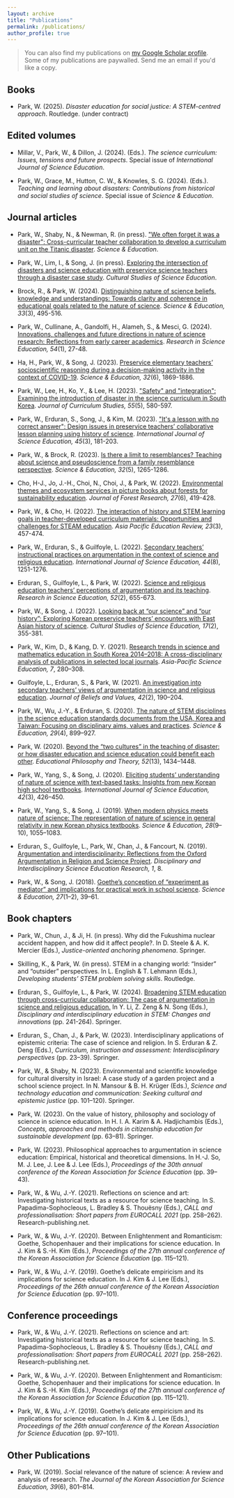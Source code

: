 ```yaml
---
layout: archive
title: "Publications"
permalink: /publications/
author_profile: true
---
```


> You can also find my publications on <a href="{{site.author.googlescholar}}">my Google Scholar profile</a>. <br/>
> Some of my publications are paywalled. Send me an email if you'd like a copy. <br/>

## Books

- Park, W. (2025). *Disaster education for social justice: A STEM-centred approach*. Routledge. (under contract)

## Edited volumes

- Millar, V., Park, W., & Dillon, J. (2024). (Eds.). *The science curriculum: Issues, tensions and future prospects*. Special issue of *International Journal of Science Education*.

- Park, W., Grace, M., Hutton, C. W., & Knowles, S. G. (2024). (Eds.). *Teaching and learning about disasters: Contributions from historical and social studies of science*. Special issue of *Science & Education*.

## Journal articles

- Park, W., Shaby, N., & Newman, R. (in press). ["We often forget it was a disaster": Cross-curricular teacher collaboration to develop a curriculum unit on the Titanic disaster](https://doi.org/10.1007/s11191-024-00540-0). *Science & Education*.

- Park, W., Lim, I., & Song, J. (in press). [Exploring the intersection of disasters and science education with preservice science teachers through a disaster case study](https://doi.org/10.1007/s11422-024-10225-3). *Cultural Studies of Science Education*.

- Brock, R., & Park, W. (2024). [Distinguishing nature of science beliefs, knowledge and understandings: Towards clarity and coherence in educational goals related to the nature of science](https://doi.org/10.1007/s11191-022-00368-6). *Science & Education, 33*(3), 495-516.

- Park, W., Cullinane, A., Gandolfi, H., Alameh, S., & Mesci, G. (2024). [Innovations, challenges and future directions in nature of science research: Reflections from early career academics](https://doi.org/10.1007/s11165-023-10102-z). *Research in Science Education, 54*(1), 27-48.

- Ha, H., Park, W., & Song, J. (2023). [Preservice elementary teachers’ socioscientific reasoning during a decision-making activity in the context of COVID-19](https://doi.org/10.1007/s11191-022-00359-7). *Science & Education, 32*(6), 1869-1886.

- Park, W., Lee, H., Ko, Y., & Lee, H. (2023). ["Safety" and "integration": Examining the introduction of disaster in the science curriculum in South Korea](https://doi.org/10.1080/00220272.2023.2239887). *Journal of Curriculum Studies, 55*(5), 580-597.

- Park, W., Erduran, S., Song, J., & Kim, M. (2023). ["It's a lesson with no correct answer": Design issues in preservice teachers’ collaborative lesson planning using history of science](https://doi.org/10.1080/09500693.2022.2154132). *International Journal of Science Education, 45*(3), 181-203.

- Park, W., & Brock, R. (2023). [Is there a limit to resemblances? Teaching about science and pseudoscience from a family resemblance perspective](https://doi.org/10.1007/s11191-022-00394-4). *Science & Education, 32*(5), 1265-1286.

- Cho, H-J., Jo, J.-H., Choi, N., Choi, J., & Park, W. (2022). [Environmental themes and ecosystem services in picture books about forests for sustainability education](https://doi.org/10.1080/09500693.2022.2154132). *Journal of Forest Research, 27*(6), 419-428.

- Park, W., & Cho, H. (2022). [The interaction of history and STEM learning goals in teacher-developed curriculum materials: Opportunities and challenges for STEAM education](https://doi.org/10.1007/s12564-022-09741-0). *Asia Pacific Education Review, 23*(3), 457-474.

- Park, W., Erduran, S., & Guilfoyle, L. (2022). [Secondary teachers’ instructional practices on argumentation in the context of science and religious education](https://doi.org/10.1080/09500693.2022.2074565). *International Journal of Science Education, 44*(8), 1251-1276.

- Erduran, S., Guilfoyle, L., & Park, W. (2022). [Science and religious education teachers’ perceptions of argumentation and its teaching](https://doi.org/10.1007/s11165-020-09966-2). *Research in Science Education, 52*(2), 655-673.

- Park, W., & Song, J. (2022). [Looking back at “our science” and “our history”: Exploring Korean preservice teachers’ encounters with East Asian history of science](https://doi.org/10.1007/s11422-021-10060-w). *Cultural Studies of Science Education, 17*(2), 355-381.

- Park, W., Kim, D., & Kang, D. Y. (2021). [Research trends in science and mathematics education in South Korea 2014–2018: A cross-disciplinary analysis of publications in selected local journals](https://doi.org/10.1163/23641177-bja10029). *Asia-Pacific Science Education, 7*, 280–308.

- Guilfoyle, L., Erduran, S., & Park, W. (2021). [An investigation into secondary teachers’ views of argumentation in science and religious education](https://doi.org/10.1080/13617672.2020.1805925). *Journal of Beliefs and Values, 42*(2), 190–204.

- Park, W., Wu, J.-Y., & Erduran, S. (2020). [The nature of STEM disciplines in the science education standards documents from the USA, Korea and Taiwan: Focusing on disciplinary aims, values and practices](https://doi.org/10.1007/s11191-020-00139-1). *Science & Education, 29*(4), 899–927.
 
- Park, W. (2020). [Beyond the “two cultures” in the teaching of disaster: or how disaster education and science education could benefit each other](https://doi.org/10.1080/00131857.2020.1751126). *Educational Philosophy and Theory, 52*(13), 1434–1448.

- Park, W., Yang, S., & Song, J. (2020). [Eliciting students’ understanding of nature of science with text-based tasks: Insights from new Korean high school textbooks](https://doi.org/10.1080/09500693.2020.1714094). *International Journal of Science Education, 42*(3), 426–450.

- Park, W., Yang, S., & Song, J. (2019). [When modern physics meets nature of science: The representation of nature of science in general relativity in new Korean physics textbooks](https://doi.org/10.1007/s11191-019-00075-9). *Science & Education, 28*(9–10), 1055–1083.

- Erduran, S., Guilfoyle, L., Park, W., Chan, J., & Fancourt, N. (2019). [Argumentation and interdisciplinarity: Reflections from the Oxford Argumentation in Religion and Science Project](https://doi.org/10.1186/s43031-019-0006-9). *Disciplinary and Interdisciplinary Science Education Research, 1*, 8.

- Park, W., & Song, J. (2018). [Goethe’s conception of “experiment as mediator” and implications for practical work in school science](https://doi.org/10.1007/s11191-018-9965-z). *Science & Education, 27*(1–2), 39–61.

## Book chapters

- Park, W., Chun, J., & Ji, H. (in press). Why did the Fukushima nuclear accident happen, and how did it affect people?. In D. Steele & A. K. Mercier (Eds.), *Justice-oriented anchoring phenomena*. Springer.

- Skilling, K., & Park, W. (in press). STEM in a changing world: “Insider” and “outsider” perspectives. In L. English & T. Lehmann (Eds.), *Developing students’ STEM problem solving skills*. Routledge. 

- Erduran, S., Guilfoyle, L., & Park, W. (2024). [Broadening STEM education through cross-curricular collaboration: The case of argumentation in science and religious education.](https://doi.org/10.1007/978-3-031-52924-5_12) In Y. Li, Z. Zeng & N. Song (Eds.), *Disciplinary and interdisciplinary education in STEM: Changes and innovations* (pp. 241-264). Springer.

- Erduran, S., Chan, J., & Park, W. (2023). Interdisciplinary applications of epistemic criteria: The case of science and religion. In S. Erduran & Z. Deng (Eds.), *Curriculum, instruction and assessment: Interdisciplinary perspectives* (pp. 23–39). Springer.

- Park, W., & Shaby, N. (2023). Environmental and scientific knowledge for cultural diversity in Israel: A case study of a garden project and a school science project. In N. Mansour & B. H. Krüger (Eds.), *Science and technology education and communication: Seeking cultural and epistemic justice* (pp. 101–120). Springer.

- Park, W. (2023). On the value of history, philosophy and sociology of science in science education. In H. I. A. Karim & A. Hadjichambis (Eds.), *Concepts, approaches and methods in citizenship education for sustainable development* (pp. 63–81). Springer. 

- Park, W. (2023). Philosophical approaches to argumentation in science education: Empirical, historical and theoretical dimensions. In H.-J. So, M. J. Lee, J. Lee & J. Lee (Eds.), *Proceedings of the 30th annual conference of the Korean Association for Science Education* (pp. 39–43).

- Park, W., & Wu, J.-Y. (2021). Reflections on science and art: Investigating historical texts as a resource for science teaching. In S. Papadima-Sophocleous, L. Bradley & S. Thouësny (Eds.), *CALL and professionalisation: Short papers from EUROCALL 2021* (pp. 258–262). Research-publishing.net.

- Park, W., & Wu, J.-Y. (2020). Between Enlightenment and Romanticism: Goethe, Schopenhauer and their implications for science education. In J. Kim & S.-H. Kim (Eds.), *Proceedings of the 27th annual conference of the Korean Association for Science Education* (pp. 115–121).

- Park, W., & Wu, J.-Y. (2019). Goethe’s delicate empiricism and its implications for science education. In J. Kim & J. Lee (Eds.), *Proceedings of the 26th annual conference of the Korean Association for Science Education* (pp. 97–101).

## Conference proceedings

- Park, W., & Wu, J.-Y. (2021). Reflections on science and art: Investigating historical texts as a resource for science teaching. In S. Papadima-Sophocleous, L. Bradley & S. Thouësny (Eds.), *CALL and professionalisation: Short papers from EUROCALL 2021* (pp. 258–262). Research-publishing.net.

- Park, W., & Wu, J.-Y. (2020). Between Enlightenment and Romanticism: Goethe, Schopenhauer and their implications for science education. In J. Kim & S.-H. Kim (Eds.), *Proceedings of the 27th annual conference of the Korean Association for Science Education* (pp. 115–121).

- Park, W., & Wu, J.-Y. (2019). Goethe’s delicate empiricism and its implications for science education. In J. Kim & J. Lee (Eds.), *Proceedings of the 26th annual conference of the Korean Association for Science Education* (pp. 97–101).

## Other Publications

- Park, W. (2019). Social relevance of the nature of science: A review and analysis of research. *The Journal of the Korean Association for Science Education, 39*(6), 801–814.

